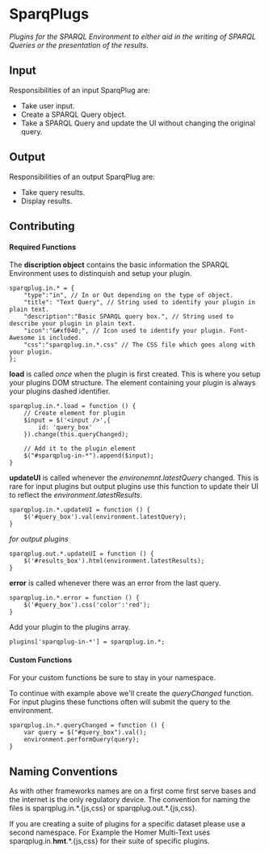 # SparqPlugs

*Plugins for the SPARQL Environment to either aid in the writing of SPARQL Queries or the presentation of the results.*

## Input

Responsibilities of an input SparqPlug are:

- Take user input.
- Create a SPARQL Query object.
- Take a SPARQL Query and update the UI without changing the original query.


## Output

Responsibilities of an output SparqPlug are:

- Take query results.
- Display results.

## Contributing

#### Required Functions

The **discription object** contains the basic information the SPARQL Environment uses to distinquish and setup your plugin.

```
sparqplug.in.* = {
	"type":"in", // In or Out depending on the type of object.
	"title": "Text Query", // String used to identify your plugin in plain text.
	"description":"Basic SPARQL query box.", // String used to describe your plugin in plain text.
	"icon":"&#xf040;", // Icon used to identify your plugin. Font-Awesome is included.
	"css":"sparqplug.in.*.css" // The CSS file which goes along with your plugin.
};
```

**load** is called *once* when the plugin is first created. This is where you setup your plugins DOM structure. The element containing your plugin is always your plugins dashed identifier.

```
sparqplug.in.*.load = function () {
	// Create element for plugin
	$input = $('<input />',{
		id: 'query_box'
	}).change(this.queryChanged);
	
	// Add it to the plugin element
	$("#sparqplug-in-*").append($input);
}
```

**updateUI** is called whenever the *environemnt.latestQuery* changed. This is rare for input plugins but output plugins use this function to update their UI to reflect the *environment.latestResults*.

```
sparqplug.in.*.updateUI = function () {
	$('#query_box').val(environment.latestQuery);
}
```
*for output plugins*
```
sparqplug.out.*.updateUI = function () {
	$('#results_box').html(environment.latestResults);
}
```

**error** is called whenever there was an error from the last query.

```
sparqplug.in.*.error = function () {
	$('#query_box').css('color':'red');
}
```

Add your plugin to the plugins array.

`plugins['sparqplug-in-*'] = sparqplug.in.*;`

#### Custom Functions

For your custom functions be sure to stay in your namespace.

To continue with example above we'll create the *queryChanged* function. For input plugins these functions often will submit the query to the environment. 

```
sparqplug.in.*.queryChanged = function () {
	var query = $("#query_box").val();
	environment.performQuery(query);
}
```

## Naming Conventions

As with other frameworks names are on a first come first serve bases and the internet is the only regulatory device. The convention for naming the files is sparqplug.in.\*.{js,css} or sparqplug.out.\*.{js,css}.

If you are creating a suite of plugins for a specific dataset please use a second namespace. For Example the Homer Multi-Text uses sparqplug.in.**hmt**.\*.{js,css} for their suite of specific plugins.


